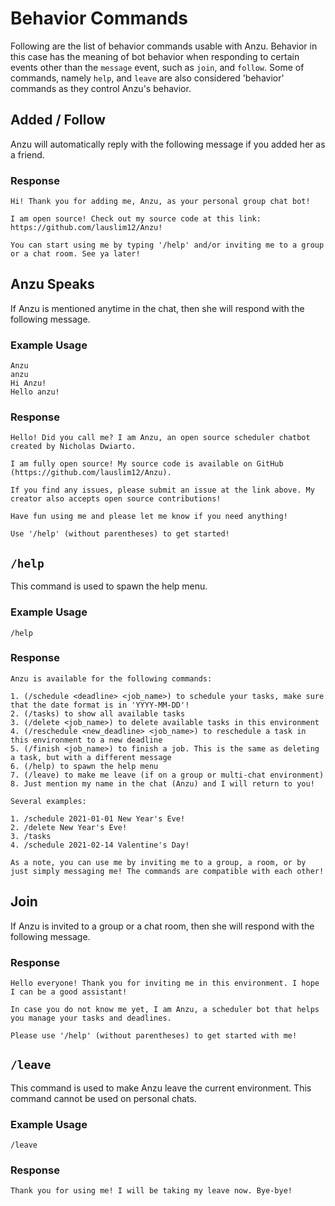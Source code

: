 # Behavior Commands

Following are the list of behavior commands usable with Anzu. Behavior in this case has the meaning of bot behavior when responding to certain events other than the `message` event, such as `join`, and `follow`. Some of commands, namely `help`, and `leave` are also considered 'behavior' commands as they control Anzu's behavior.

## Added / Follow

Anzu will automatically reply with the following message if you added her as a friend.

### Response

```text
Hi! Thank you for adding me, Anzu, as your personal group chat bot!

I am open source! Check out my source code at this link: https://github.com/lauslim12/Anzu!

You can start using me by typing '/help' and/or inviting me to a group or a chat room. See ya later!
```

## Anzu Speaks

If Anzu is mentioned anytime in the chat, then she will respond with the following message.

### Example Usage

```text
Anzu
anzu
Hi Anzu!
Hello anzu!
```

### Response

```text
Hello! Did you call me? I am Anzu, an open source scheduler chatbot created by Nicholas Dwiarto.

I am fully open source! My source code is available on GitHub (https://github.com/lauslim12/Anzu).

If you find any issues, please submit an issue at the link above. My creator also accepts open source contributions!

Have fun using me and please let me know if you need anything!

Use '/help' (without parentheses) to get started!
```

## `/help`

This command is used to spawn the help menu.

### Example Usage

```text
/help
```

### Response

```text
Anzu is available for the following commands:

1. (/schedule <deadline> <job_name>) to schedule your tasks, make sure that the date format is in 'YYYY-MM-DD'!
2. (/tasks) to show all available tasks
3. (/delete <job_name>) to delete available tasks in this environment
4. (/reschedule <new_deadline> <job_name>) to reschedule a task in this environment to a new deadline
5. (/finish <job_name>) to finish a job. This is the same as deleting a task, but with a different message
6. (/help) to spawn the help menu
7. (/leave) to make me leave (if on a group or multi-chat environment)
8. Just mention my name in the chat (Anzu) and I will return to you!

Several examples:

1. /schedule 2021-01-01 New Year's Eve!
2. /delete New Year's Eve!
3. /tasks
4. /schedule 2021-02-14 Valentine's Day!

As a note, you can use me by inviting me to a group, a room, or by just simply messaging me! The commands are compatible with each other!
```

## Join

If Anzu is invited to a group or a chat room, then she will respond with the following message.

### Response

```text
Hello everyone! Thank you for inviting me in this environment. I hope I can be a good assistant!

In case you do not know me yet, I am Anzu, a scheduler bot that helps you manage your tasks and deadlines.

Please use '/help' (without parentheses) to get started with me!
```

## `/leave`

This command is used to make Anzu leave the current environment. This command cannot be used on personal chats.

### Example Usage

```text
/leave
```

### Response

```text
Thank you for using me! I will be taking my leave now. Bye-bye!
```
